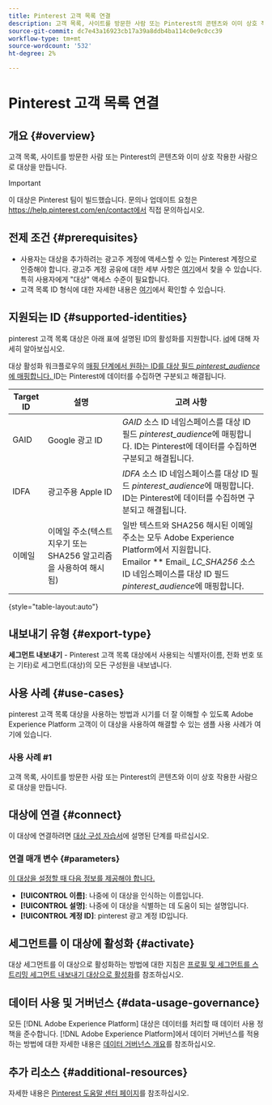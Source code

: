 ```yaml
---
title: Pinterest 고객 목록 연결
description: 고객 목록, 사이트를 방문한 사람 또는 Pinterest의 콘텐츠와 이미 상호 작용한 사람으로 대상을 만듭니다.
source-git-commit: dc7e43a16923cb17a39a8ddb4ba114c0e9c0cc39
workflow-type: tm+mt
source-wordcount: '532'
ht-degree: 2%

---
```



# Pinterest 고객 목록 연결

## 개요 {#overview}

고객 목록, 사이트를 방문한 사람 또는 Pinterest의 콘텐츠와 이미 상호 작용한 사람으로 대상을 만듭니다.

>[!IMPORTANT]
>
>이 대상은 Pinterest 팀이 빌드했습니다. 문의나 업데이트 요청은 https://help.pinterest.com/en/contact에서 직접 문의하십시오.

## 전제 조건 {#prerequisites}

* 사용자는 대상을 추가하려는 광고주 계정에 액세스할 수 있는 Pinterest 계정으로 인증해야 합니다. 광고주 계정 공유에 대한 세부 사항은 [여기](https://help.pinterest.com/en/business/article/share-and-manage-access-to-your-ad-accounts)에서 찾을 수 있습니다. 특히 사용자에게 &quot;대상&quot; 액세스 수준이 필요합니다.
* 고객 목록 ID 형식에 대한 자세한 내용은 [여기](https://help.pinterest.com/en/business/article/audience-targeting)에서 확인할 수 있습니다.


## 지원되는 ID {#supported-identities}

pinterest 고객 목록 대상은 아래 표에 설명된 ID의 활성화를 지원합니다. [id](https://experienceleague.adobe.com/docs/experience-platform/identity/namespaces.html?lang=en#getting-started)에 대해 자세히 알아보십시오.

대상 활성화 워크플로우의 [매핑 단계에서 원하는 ID를 대상 필드 *pinterest_audience*&#x200B;에 매핑합니다. ](/help/destinations/ui/activate-segment-streaming-destinations.md#mapping) ID는 Pinterest에 데이터를 수집하면 구분되고 해결됩니다.

| Target ID | 설명 | 고려 사항 |
|---|---|---|
| GAID | Google 광고 ID | *GAID* 소스 ID 네임스페이스를 대상 ID 필드 *pinterest_audience*&#x200B;에 매핑합니다. ID는 Pinterest에 데이터를 수집하면 구분되고 해결됩니다. |
| IDFA | 광고주용 Apple ID | *IDFA* 소스 ID 네임스페이스를 대상 ID 필드 *pinterest_audience*&#x200B;에 매핑합니다. ID는 Pinterest에 데이터를 수집하면 구분되고 해결됩니다. |
| 이메일 | 이메일 주소(텍스트 지우기 또는 SHA256 알고리즘을 사용하여 해시됨) | 일반 텍스트와 SHA256 해시된 이메일 주소는 모두 Adobe Experience Platform에서 지원합니다. <br> Emailor  ** Email_ *LC_SHA256* 소스 ID 네임스페이스를 대상 ID 필드  *pinterest_audience*&#x200B;에 매핑합니다. |

{style=&quot;table-layout:auto&quot;}

## 내보내기 유형 {#export-type}

**세그먼트 내보내기**  - Pinterest 고객 목록 대상에서 사용되는 식별자(이름, 전화 번호 또는 기타)로 세그먼트(대상)의 모든 구성원을 내보냅니다.

## 사용 사례 {#use-cases}

pinterest 고객 목록 대상을 사용하는 방법과 시기를 더 잘 이해할 수 있도록 Adobe Experience Platform 고객이 이 대상을 사용하여 해결할 수 있는 샘플 사용 사례가 여기에 있습니다.


### 사용 사례 #1

고객 목록, 사이트를 방문한 사람 또는 Pinterest의 콘텐츠와 이미 상호 작용한 사람으로 대상을 만듭니다.

## 대상에 연결 {#connect}

이 대상에 연결하려면 [대상 구성 자습서](../../ui/connect-destination.md)에 설명된 단계를 따르십시오.



### 연결 매개 변수 {#parameters}

[이 대상을 설정할 때 다음 정보를 제공해야 합니다.](../../ui/connect-destination.md)

* **[!UICONTROL 이름]**: 나중에 이 대상을 인식하는 이름입니다.
* **[!UICONTROL 설명]**: 나중에 이 대상을 식별하는 데 도움이 되는 설명입니다.
* **[!UICONTROL 계정 ID]**: pinterest 광고 계정 ID입니다.

## 세그먼트를 이 대상에 활성화 {#activate}

대상 세그먼트를 이 대상으로 활성화하는 방법에 대한 지침은 [프로필 및 세그먼트를 스트리밍 세그먼트 내보내기 대상으로 활성화](/help/destinations/ui/activate-segment-streaming-destinations.md)를 참조하십시오.

## 데이터 사용 및 거버넌스 {#data-usage-governance}

모든 [!DNL Adobe Experience Platform] 대상은 데이터를 처리할 때 데이터 사용 정책을 준수합니다. [!DNL Adobe Experience Platform]에서 데이터 거버넌스를 적용하는 방법에 대한 자세한 내용은 [데이터 거버넌스 개요](https://experienceleague.adobe.com/docs/experience-platform/data-governance/home.html)를 참조하십시오.

## 추가 리소스 {#additional-resources}

자세한 내용은 [Pinterest 도움말 센터 페이지](https://help.pinterest.com/en/business/article/audience-targeting)를 참조하십시오.